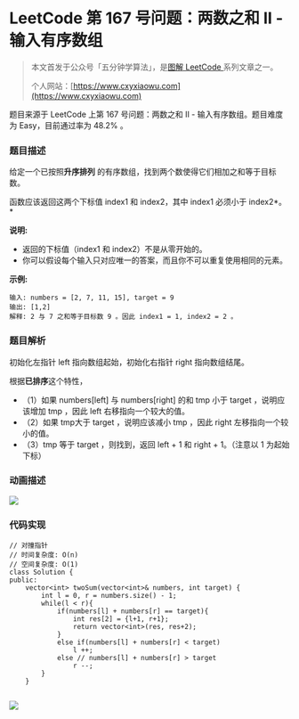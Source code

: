 # LeetCode 第 167 号问题：两数之和 II - 输入有序数组

> 本文首发于公众号「五分钟学算法」，是[图解 LeetCode ](<https://github.com/MisterBooo/LeetCodeAnimation>)系列文章之一。
>
> 个人网站：[https://www.cxyxiaowu.com](https://www.cxyxiaowu.com)

题目来源于 LeetCode 上第 167 号问题：两数之和 II - 输入有序数组。题目难度为 Easy，目前通过率为 48.2% 。

### 题目描述

给定一个已按照**升序排列** 的有序数组，找到两个数使得它们相加之和等于目标数。

函数应该返回这两个下标值 index1 和 index2，其中 index1 必须小于 index2*。*

**说明:**

- 返回的下标值（index1 和 index2）不是从零开始的。
- 你可以假设每个输入只对应唯一的答案，而且你不可以重复使用相同的元素。

**示例:**

```
输入: numbers = [2, 7, 11, 15], target = 9
输出: [1,2]
解释: 2 与 7 之和等于目标数 9 。因此 index1 = 1, index2 = 2 。
```

### 题目解析

初始化左指针 left 指向数组起始，初始化右指针 right 指向数组结尾。

根据**已排序**这个特性，

- （1）如果 numbers[left] 与 numbers[right] 的和 tmp 小于 target ，说明应该增加 tmp ，因此 left 右移指向一个较大的值。
- （2）如果 tmp大于 target ，说明应该减小 tmp ，因此 right 左移指向一个较小的值。
- （3）tmp 等于 target ，则找到，返回 left + 1 和 right + 1。（注意以 1 为起始下标）

### 动画描述

![](https://bucket-1257126549.cos.ap-guangzhou.myqcloud.com/20190502110607.gif)

### 代码实现

```
// 对撞指针
// 时间复杂度: O(n)
// 空间复杂度: O(1)
class Solution {
public:
    vector<int> twoSum(vector<int>& numbers, int target) {
        int l = 0, r = numbers.size() - 1;
        while(l < r){
            if(numbers[l] + numbers[r] == target){
                int res[2] = {l+1, r+1};
                return vector<int>(res, res+2);
            }
            else if(numbers[l] + numbers[r] < target)
                l ++;
            else // numbers[l] + numbers[r] > target
                r --;
        }
    }


```





![](https://bucket-1257126549.cos.ap-guangzhou.myqcloud.com/blog/fz0rq.png)